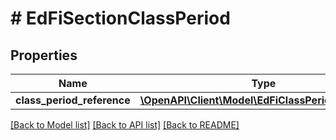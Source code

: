 # # EdFiSectionClassPeriod

## Properties

Name | Type | Description | Notes
------------ | ------------- | ------------- | -------------
**class_period_reference** | [**\OpenAPI\Client\Model\EdFiClassPeriodReference**](EdFiClassPeriodReference.md) |  |

[[Back to Model list]](../../README.md#models) [[Back to API list]](../../README.md#endpoints) [[Back to README]](../../README.md)
